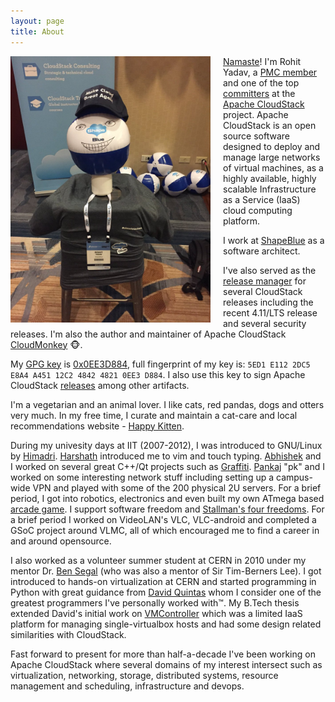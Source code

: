 ```yaml
---
layout: page
title: About
---
```

<a href="/assets/pic.jpg"><img align="left" src="/assets/pic.jpg" style="max-width:320px; margin-right:20px"/></a>
[Namaste](http://en.wikipedia.org/wiki/Namaste)! I'm Rohit Yadav, a
[PMC member](http://people.apache.org/committer-index.html#rohit)
and one of the top [committers](https://github.com/apache/cloudstack/graphs/contributors)
at the <span class="logo acs">&nbsp;</span> [Apache
CloudStack](http://cloudstack.apache.org) project.
Apache CloudStack is an open source software  designed to deploy and manage
large networks of virtual machines, as a highly available, highly scalable
Infrastructure as a Service (IaaS) cloud computing platform.

I work at [ShapeBlue](http://shapeblue.com) as a software architect.

I've also served as the [release
manager](https://checker.apache.org/keys/484248210ee3d884) for several
CloudStack releases including the recent 4.11/LTS release and several security
releases. I'm also the author and maintainer of Apache CloudStack
[CloudMonkey](http://github.com/apache/cloudstack-cloudmonkey) :monkey_face:.

My [GPG key](/gpg.pub) is [0x0EE3D884](https://pgp.mit.edu/pks/lookup?op=vindex&fingerprint=on&exact=on&search=0x5ED1E1122DC5E8A4A45112C2484248210EE3D884), full fingerprint of my key is: `5ED1 E112 2DC5 E8A4 A451 12C2 4842 4821 0EE3 D884`.
I also use this key to sign Apache CloudStack [releases](https://checker.apache.org/keys/484248210ee3d884)
among other artifacts.

I'm a vegetarian and an animal lover. I like cats, red pandas, dogs and otters
very much. In my free time, I curate and maintain a cat-care and local
recommendations website - [Happy Kitten](https://happykitten.in).

During my univesity days at IIT (2007-2012), I was introduced to GNU/Linux by
[Himadri](https://in.linkedin.com/in/himadrisarkar).
[Harshath](https://www.linkedin.com/in/jrharshath/) introduced me
to vim and touch typing. [Abhishek](https://www.linkedin.com/in/shwstppr/) and I
worked on several great C++/Qt projects such as
[Graffiti](https://github.com/rhtyd/old/tree/master/graffiti).
[Pankaj](https://xtrack.io/) "pk" and I worked on some interesting network stuff
including setting up a campus-wide VPN and played with some of the 200 physical
2U servers. For a brief period, I got into robotics, electronics and even built
my own ATmega based [arcade game](/blog/cade9/). I support software freedom and
[Stallman's four freedoms](https://www.gnu.org/philosophy/free-sw.en.html). For
a brief period I worked on VideoLAN's VLC, VLC-android and completed a GSoC
project around VLMC, all of which encouraged me to find a career in and around
opensource.

I also worked as a volunteer summer student at CERN in 2010 under my mentor Dr.
[Ben Segal](http://ben.web.cern.ch/ben/) (who was also a mentor of Sir
Tim-Berners Lee). I got introduced to hands-on virtualization at CERN and
started programming in Python with great guidance from [David
Quintas](https://www.linkedin.com/in/davidgarciaquintas) whom I consider one of
the greatest programmers I've personally worked with™. My B.Tech thesis extended
David's initial work on [VMController](https://github.com/rhtyd/old/tree/master/vmcontroller)
which was a limited IaaS platform for managing single-virtualbox hosts and had
some design related similarities with CloudStack.

Fast forward to present for more than half-a-decade I've been working on Apache
CloudStack where several domains of my interest intersect such as
virtualization, networking, storage, distributed systems, resource management
and scheduling, infrastructure and devops.
